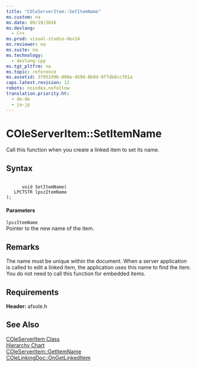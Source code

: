 ```yaml
---
title: "COleServerItem::SetItemName"
ms.custom: na
ms.date: 09/19/2016
ms.devlang: 
  - C++
ms.prod: visual-studio-dev14
ms.reviewer: na
ms.suite: na
ms.technology: 
  - devlang-cpp
ms.tgt_pltfrm: na
ms.topic: reference
ms.assetid: 3f952d9b-800a-459d-8b9d-9f7db8ccf01a
caps.latest.revision: 12
robots: noindex,nofollow
translation.priority.ht: 
  - de-de
  - ja-jp
---
```

# COleServerItem::SetItemName
Call this function when you create a linked item to set its name.  
  
## Syntax  
  
```  
  
      void SetItemName(  
   LPCTSTR lpszItemName   
);  
```  
  
#### Parameters  
 `lpszItemName`  
 Pointer to the new name of the item.  
  
## Remarks  
 The name must be unique within the document. When a server application is called to edit a linked item, the application uses this name to find the item. You do not need to call this function for embedded items.  
  
## Requirements  
 **Header:** afxole.h  
  
## See Also  
 [COleServerItem Class](../vs140/COleServerItem-Class.md)   
 [Hierarchy Chart](../vs140/Hierarchy-Chart.md)   
 [COleServerItem::GetItemName](../vs140/COleServerItem--GetItemName.md)   
 [COleLinkingDoc::OnGetLinkedItem](../vs140/COleLinkingDoc--OnGetLinkedItem.md)